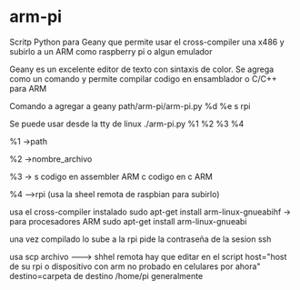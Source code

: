 # arm-pi


Scritp Python para Geany que permite usar el cross-compiler una x486 y subirlo a un ARM como raspberry pi o algun emulador 

Geany es un excelente editor de texto con sintaxis de color.
Se agrega como un comando y permite compilar codigo en ensamblador o C/C++ para ARM

Comando a agregar a geany
path/arm-pi/arm-pi.py %d %e s rpi

Se puede usar desde la tty de linux
./arm-pi.py %1 %2 %3 %4

%1 ->path

%2 ->nombre_archivo

%3 -> s codigo en assembler ARM 
      c codigo en c ARM
      
%4  -->rpi  (usa la sheel remota de raspbian para subirlo)
    
      
usa el cross-compiler instalado
sudo apt-get install arm-linux-gnueabihf  -> para procesadores ARM
sudo apt-get install arm-linux-gnueabi

una vez compilado lo sube a la rpi pide la contraseña de la sesion ssh

usa scp archivo ---> shhel remota
hay que editar en el script
host="host de su rpi o dispositivo con arm no probado en celulares por ahora"
destino=carpeta de destino  /home/pi generalmente





